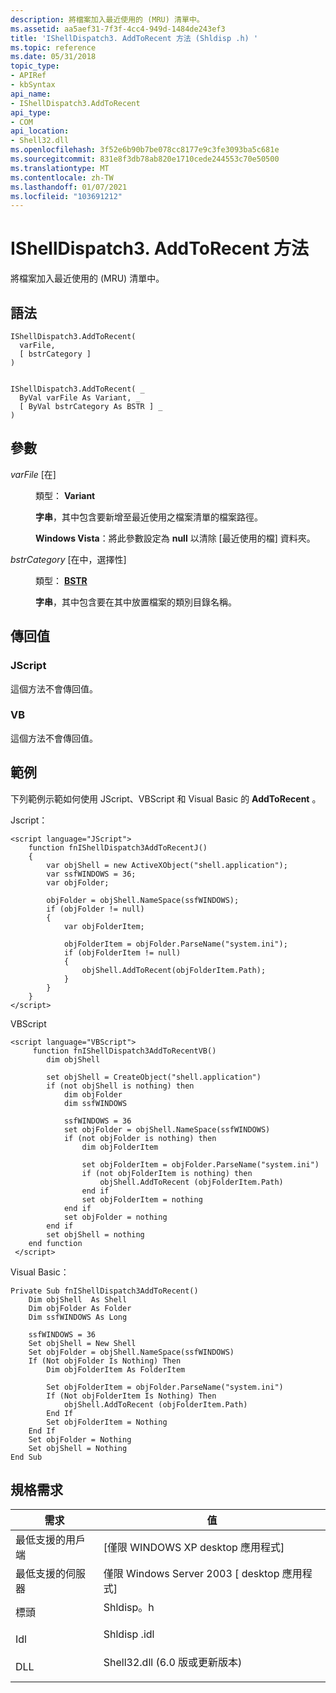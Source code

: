 ```yaml
---
description: 將檔案加入最近使用的 (MRU) 清單中。
ms.assetid: aa5aef31-7f3f-4cc4-949d-1484de243ef3
title: 'IShellDispatch3. AddToRecent 方法 (Shldisp .h) '
ms.topic: reference
ms.date: 05/31/2018
topic_type:
- APIRef
- kbSyntax
api_name:
- IShellDispatch3.AddToRecent
api_type:
- COM
api_location:
- Shell32.dll
ms.openlocfilehash: 3f52e6b90b7be078cc8177e9c3fe3093ba5c681e
ms.sourcegitcommit: 831e8f3db78ab820e1710cede244553c70e50500
ms.translationtype: MT
ms.contentlocale: zh-TW
ms.lasthandoff: 01/07/2021
ms.locfileid: "103691212"
---
```

# <a name="ishelldispatch3addtorecent-method"></a>IShellDispatch3. AddToRecent 方法

將檔案加入最近使用的 (MRU) 清單中。

## <a name="syntax"></a>語法


```JScript
IShellDispatch3.AddToRecent(
  varFile,
  [ bstrCategory ]
)
```


```VB

IShellDispatch3.AddToRecent( _
  ByVal varFile As Variant, _
  [ ByVal bstrCategory As BSTR ] _
)
```





## <a name="parameters"></a>參數

<dl> <dt>

*varFile* \[在\]
</dt> <dd>

類型： **Variant**

**字串**，其中包含要新增至最近使用之檔案清單的檔案路徑。

**Windows Vista**：將此參數設定為 **null** 以清除 [最近使用的檔] 資料夾。

</dd> <dt>

*bstrCategory* \[在中，選擇性\]
</dt> <dd>

類型： **[ **BSTR**](/previous-versions/windows/desktop/automat/bstr)**

**字串**，其中包含要在其中放置檔案的類別目錄名稱。

</dd> </dl>

## <a name="return-value"></a>傳回值

### <a name="jscript"></a>JScript

這個方法不會傳回值。

### <a name="vb"></a>VB

這個方法不會傳回值。

## <a name="examples"></a>範例

下列範例示範如何使用 JScript、VBScript 和 Visual Basic 的 **AddToRecent** 。

Jscript：


```JScript
<script language="JScript">
    function fnIShellDispatch3AddToRecentJ()
    {
        var objShell = new ActiveXObject("shell.application");
        var ssfWINDOWS = 36;
        var objFolder;
        
        objFolder = objShell.NameSpace(ssfWINDOWS);
        if (objFolder != null)
        {
            var objFolderItem;
            
            objFolderItem = objFolder.ParseName("system.ini");
            if (objFolderItem != null)
            {
                objShell.AddToRecent(objFolderItem.Path);
            }
        }
    }
</script>
```



VBScript


```VB
<script language="VBScript">
     function fnIShellDispatch3AddToRecentVB()
        dim objShell
        
        set objShell = CreateObject("shell.application")
        if (not objShell is nothing) then
            dim objFolder
            dim ssfWINDOWS
            
            ssfWINDOWS = 36
            set objFolder = objShell.NameSpace(ssfWINDOWS)
            if (not objFolder is nothing) then
                dim objFolderItem
                        
                set objFolderItem = objFolder.ParseName("system.ini")
                if (not objFolderItem is nothing) then
                    objShell.AddToRecent (objFolderItem.Path)
                end if
                set objFolderItem = nothing
            end if
            set objFolder = nothing
        end if
        set objShell = nothing
    end function
 </script>
```



Visual Basic：


```VB
Private Sub fnIShellDispatch3AddToRecent()
    Dim objShell  As Shell
    Dim objFolder As Folder
    Dim ssfWINDOWS As Long

    ssfWINDOWS = 36
    Set objShell = New Shell
    Set objFolder = objShell.NameSpace(ssfWINDOWS)
    If (Not objFolder Is Nothing) Then
        Dim objFolderItem As FolderItem

        Set objFolderItem = objFolder.ParseName("system.ini")
        If (Not objFolderItem Is Nothing) Then
            objShell.AddToRecent (objFolderItem.Path)
        End If
        Set objFolderItem = Nothing
    End If
    Set objFolder = Nothing
    Set objShell = Nothing
End Sub
```



## <a name="requirements"></a>規格需求



| 需求 | 值 |
|-------------------------------------|---------------------------------------------------------------------------------------------------------------|
| 最低支援的用戶端<br/> | \[僅限 WINDOWS XP desktop 應用程式\]<br/>                                                                   |
| 最低支援的伺服器<br/> | 僅限 Windows Server 2003 \[ desktop 應用程式\]<br/>                                                          |
| 標頭<br/>                   | <dl> <dt>Shldisp。h</dt> </dl>                          |
| Idl<br/>                      | <dl> <dt>Shldisp .idl</dt> </dl>                        |
| DLL<br/>                      | <dl> <dt>Shell32.dll (6.0 版或更新版本) </dt> </dl> |



 

 
